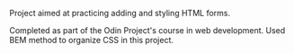 Project aimed at practicing adding and styling HTML forms. 

Completed as part of the Odin Project's course in web development. Used BEM method to organize CSS in this project. 
